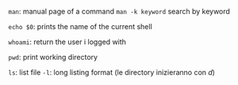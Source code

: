 `man`: manual page of a command
	`man -k keyword` search by keyword

`echo $0`: prints the name of the current shell

`whoami`: return the user i logged with

`pwd`: print working directory

`ls`: list file
	`-l`: long listing format (le directory inizieranno con _d_)
